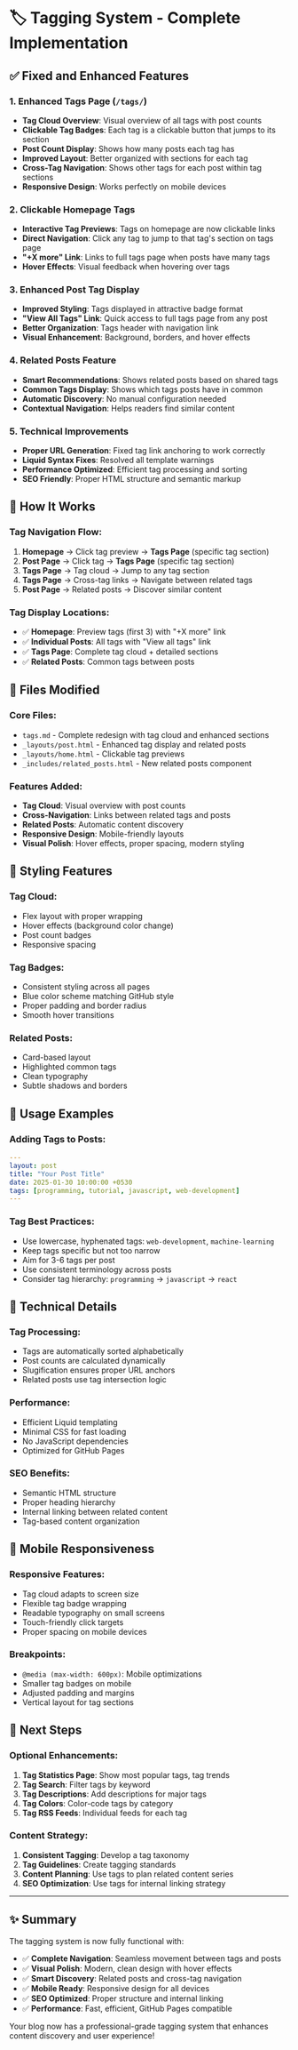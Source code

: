 # 🏷️ Tagging System - Complete Implementation

## ✅ **Fixed and Enhanced Features**

### 1. **Enhanced Tags Page (`/tags/`)**
- **Tag Cloud Overview**: Visual overview of all tags with post counts
- **Clickable Tag Badges**: Each tag is a clickable button that jumps to its section
- **Post Count Display**: Shows how many posts each tag has
- **Improved Layout**: Better organized with sections for each tag
- **Cross-Tag Navigation**: Shows other tags for each post within tag sections
- **Responsive Design**: Works perfectly on mobile devices

### 2. **Clickable Homepage Tags**
- **Interactive Tag Previews**: Tags on homepage are now clickable links
- **Direct Navigation**: Click any tag to jump to that tag's section on tags page
- **"+X more" Link**: Links to full tags page when posts have many tags
- **Hover Effects**: Visual feedback when hovering over tags

### 3. **Enhanced Post Tag Display**
- **Improved Styling**: Tags displayed in attractive badge format
- **"View All Tags" Link**: Quick access to full tags page from any post
- **Better Organization**: Tags header with navigation link
- **Visual Enhancement**: Background, borders, and hover effects

### 4. **Related Posts Feature**
- **Smart Recommendations**: Shows related posts based on shared tags
- **Common Tags Display**: Shows which tags posts have in common
- **Automatic Discovery**: No manual configuration needed
- **Contextual Navigation**: Helps readers find similar content

### 5. **Technical Improvements**
- **Proper URL Generation**: Fixed tag link anchoring to work correctly
- **Liquid Syntax Fixes**: Resolved all template warnings
- **Performance Optimized**: Efficient tag processing and sorting
- **SEO Friendly**: Proper HTML structure and semantic markup

## 🎯 **How It Works**

### Tag Navigation Flow:
1. **Homepage** → Click tag preview → **Tags Page** (specific tag section)
2. **Post Page** → Click tag → **Tags Page** (specific tag section)  
3. **Tags Page** → Tag cloud → Jump to any tag section
4. **Tags Page** → Cross-tag links → Navigate between related tags
5. **Post Page** → Related posts → Discover similar content

### Tag Display Locations:
- ✅ **Homepage**: Preview tags (first 3) with "+X more" link
- ✅ **Individual Posts**: All tags with "View all tags" link
- ✅ **Tags Page**: Complete tag cloud + detailed sections
- ✅ **Related Posts**: Common tags between posts

## 📁 **Files Modified**

### Core Files:
- `tags.md` - Complete redesign with tag cloud and enhanced sections
- `_layouts/post.html` - Enhanced tag display and related posts
- `_layouts/home.html` - Clickable tag previews
- `_includes/related_posts.html` - New related posts component

### Features Added:
- **Tag Cloud**: Visual overview with post counts
- **Cross-Navigation**: Links between related tags and posts
- **Related Posts**: Automatic content discovery
- **Responsive Design**: Mobile-friendly layouts
- **Visual Polish**: Hover effects, proper spacing, modern styling

## 🎨 **Styling Features**

### Tag Cloud:
- Flex layout with proper wrapping
- Hover effects (background color change)
- Post count badges
- Responsive spacing

### Tag Badges:
- Consistent styling across all pages
- Blue color scheme matching GitHub style
- Proper padding and border radius
- Smooth hover transitions

### Related Posts:
- Card-based layout
- Highlighted common tags
- Clean typography
- Subtle shadows and borders

## 🚀 **Usage Examples**

### Adding Tags to Posts:
```yaml
---
layout: post
title: "Your Post Title"
date: 2025-01-30 10:00:00 +0530
tags: [programming, tutorial, javascript, web-development]
---
```

### Tag Best Practices:
- Use lowercase, hyphenated tags: `web-development`, `machine-learning`
- Keep tags specific but not too narrow
- Aim for 3-6 tags per post
- Use consistent terminology across posts
- Consider tag hierarchy: `programming` → `javascript` → `react`

## 🔧 **Technical Details**

### Tag Processing:
- Tags are automatically sorted alphabetically
- Post counts are calculated dynamically
- Slugification ensures proper URL anchors
- Related posts use tag intersection logic

### Performance:
- Efficient Liquid templating
- Minimal CSS for fast loading
- No JavaScript dependencies
- Optimized for GitHub Pages

### SEO Benefits:
- Semantic HTML structure
- Proper heading hierarchy
- Internal linking between related content
- Tag-based content organization

## 📱 **Mobile Responsiveness**

### Responsive Features:
- Tag cloud adapts to screen size
- Flexible tag badge wrapping
- Readable typography on small screens
- Touch-friendly click targets
- Proper spacing on mobile devices

### Breakpoints:
- `@media (max-width: 600px)`: Mobile optimizations
- Smaller tag badges on mobile
- Adjusted padding and margins
- Vertical layout for tag sections

## 🎯 **Next Steps**

### Optional Enhancements:
1. **Tag Statistics Page**: Show most popular tags, tag trends
2. **Tag Search**: Filter tags by keyword
3. **Tag Descriptions**: Add descriptions for major tags
4. **Tag Colors**: Color-code tags by category
5. **Tag RSS Feeds**: Individual feeds for each tag

### Content Strategy:
1. **Consistent Tagging**: Develop a tag taxonomy
2. **Tag Guidelines**: Create tagging standards
3. **Content Planning**: Use tags to plan related content series
4. **SEO Optimization**: Use tags for internal linking strategy

---

## ✨ **Summary**

The tagging system is now fully functional with:
- ✅ **Complete Navigation**: Seamless movement between tags and posts
- ✅ **Visual Polish**: Modern, clean design with hover effects  
- ✅ **Smart Discovery**: Related posts and cross-tag navigation
- ✅ **Mobile Ready**: Responsive design for all devices
- ✅ **SEO Optimized**: Proper structure and internal linking
- ✅ **Performance**: Fast, efficient, GitHub Pages compatible

Your blog now has a professional-grade tagging system that enhances content discovery and user experience!
